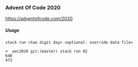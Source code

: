 ### Advent Of Code 2020

https://adventofcode.com/2020

##### Usage

`stack run <two digit day> <optional: override data file>`

```
➜  aoc2020 git:(master) stack run 02
640
472
```
